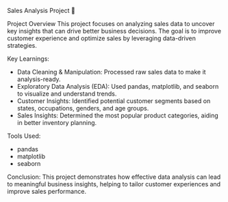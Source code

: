 Sales Analysis Project 🎇

Project Overview
This project focuses on analyzing sales data to uncover key insights that can drive better business decisions. The goal is to improve customer experience and optimize sales by leveraging data-driven strategies.

Key Learnings:
- Data Cleaning & Manipulation: Processed raw sales data to make it analysis-ready.
- Exploratory Data Analysis (EDA): Used pandas, matplotlib, and seaborn to visualize and understand trends.
- Customer Insights: Identified potential customer segments based on states, occupations, genders, and age groups.
- Sales Insights: Determined the most popular product categories, aiding in better inventory planning.

Tools Used:
- pandas
- matplotlib
- seaborn

Conclusion:
This project demonstrates how effective data analysis can lead to meaningful business insights, helping to tailor customer experiences and improve sales performance.

